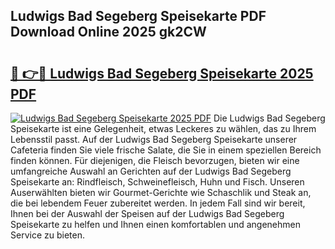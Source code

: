 ## Ludwigs Bad Segeberg Speisekarte PDF Download Online 2025 gk2CW

# <h2><a href="http://gc9g8q.nevu.top/?p=Ludwigs+Bad+Segeberg+Speisekarte">🔗 👉🔴 Ludwigs Bad Segeberg Speisekarte 2025 PDF</a></h2>

[![Ludwigs Bad Segeberg Speisekarte 2025 PDF](https://i.imgur.com/dBaPXMq.png)](http://gc9g8q.nevu.top/?p=Ludwigs+Bad+Segeberg+Speisekarte)
Die Ludwigs Bad Segeberg Speisekarte ist eine Gelegenheit, etwas Leckeres zu wählen, das zu Ihrem Lebensstil passt. Auf der Ludwigs Bad Segeberg Speisekarte unserer Cafeteria finden Sie viele frische Salate, die Sie in einem speziellen Bereich finden können. Für diejenigen, die Fleisch bevorzugen, bieten wir eine umfangreiche Auswahl an Gerichten auf der Ludwigs Bad Segeberg Speisekarte an: Rindfleisch, Schweinefleisch, Huhn und Fisch. Unseren Auserwählten bieten wir Gourmet-Gerichte wie Schaschlik und Steak an, die bei lebendem Feuer zubereitet werden. In jedem Fall sind wir bereit, Ihnen bei der Auswahl der Speisen auf der Ludwigs Bad Segeberg Speisekarte zu helfen und Ihnen einen komfortablen und angenehmen Service zu bieten.
